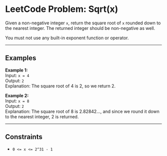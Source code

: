 # LeetCode Problem: Sqrt(x)

Given a non-negative integer `x`, return the square root of `x` rounded down to the nearest integer. 
The returned integer should be non-negative as well.

You must not use any built-in exponent function or operator.

---

## Examples

**Example 1:**  
Input: `x = 4`  
Output: `2`  
Explanation: The square root of 4 is 2, so we return 2.

**Example 2:**  
Input: `x = 8`  
Output: `2`  
Explanation: The square root of 8 is 2.82842..., and since we round it down to the nearest integer, 2 is returned.

---

## Constraints
- `0 <= x <= 2^31 - 1`
